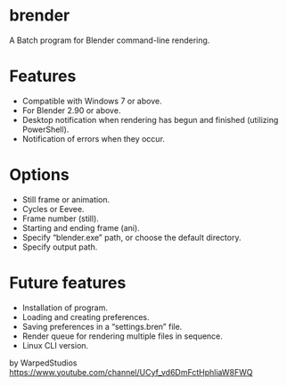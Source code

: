 # brender
A Batch program for Blender command-line rendering.
# Features
-	Compatible with Windows 7 or above. 
- For Blender 2.90 or above.
- Desktop notification when rendering has begun and finished (utilizing PowerShell).
-	Notification of errors when they occur.
# Options
-	Still frame or animation.
-	Cycles or Eevee.
-	Frame number (still).
-	Starting and ending frame (ani).
-	Specify “blender.exe” path, or choose the default directory.
-	Specify output path.

# Future features
-	Installation of program.
-	Loading and creating preferences.
-	Saving preferences in a “settings.bren” file.
-	Render queue for rendering multiple files in sequence.
-	Linux CLI version.

by WarpedStudios
https://www.youtube.com/channel/UCyf_vd6DmFctHphliaW8FWQ
